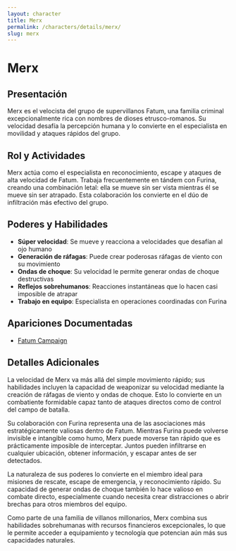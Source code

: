 ```yaml
---
layout: character
title: Merx
permalink: /characters/details/merx/
slug: merx
---
```


# Merx

## Presentación
Merx es el velocista del grupo de supervillanos Fatum, una familia criminal excepcionalmente rica con nombres de dioses etrusco-romanos. Su velocidad desafía la percepción humana y lo convierte en el especialista en movilidad y ataques rápidos del grupo.

## Rol y Actividades
Merx actúa como el especialista en reconocimiento, escape y ataques de alta velocidad de Fatum. Trabaja frecuentemente en tándem con Furina, creando una combinación letal: ella se mueve sin ser vista mientras él se mueve sin ser atrapado. Esta colaboración los convierte en el dúo de infiltración más efectivo del grupo.

## Poderes y Habilidades
- **Súper velocidad**: Se mueve y reacciona a velocidades que desafían al ojo humano
- **Generación de ráfagas**: Puede crear poderosas ráfagas de viento con su movimiento
- **Ondas de choque**: Su velocidad le permite generar ondas de choque destructivas
- **Reflejos sobrehumanos**: Reacciones instantáneas que lo hacen casi imposible de atrapar
- **Trabajo en equipo**: Especialista en operaciones coordinadas con Furina

## Apariciones Documentadas
- [Fatum Campaign](../../campaigns/fatum/fatum.md)

## Detalles Adicionales
La velocidad de Merx va más allá del simple movimiento rápido; sus habilidades incluyen la capacidad de weaponizar su velocidad mediante la creación de ráfagas de viento y ondas de choque. Esto lo convierte en un combatiente formidable capaz tanto de ataques directos como de control del campo de batalla.

Su colaboración con Furina representa una de las asociaciones más estratégicamente valiosas dentro de Fatum. Mientras Furina puede volverse invisible e intangible como humo, Merx puede moverse tan rápido que es prácticamente imposible de interceptar. Juntos pueden infiltrarse en cualquier ubicación, obtener información, y escapar antes de ser detectados.

La naturaleza de sus poderes lo convierte en el miembro ideal para misiones de rescate, escape de emergencia, y reconocimiento rápido. Su capacidad de generar ondas de choque también lo hace valioso en combate directo, especialmente cuando necesita crear distracciones o abrir brechas para otros miembros del equipo.

Como parte de una familia de villanos millonarios, Merx combina sus habilidades sobrehumanas with recursos financieros excepcionales, lo que le permite acceder a equipamiento y tecnología que potencian aún más sus capacidades naturales.